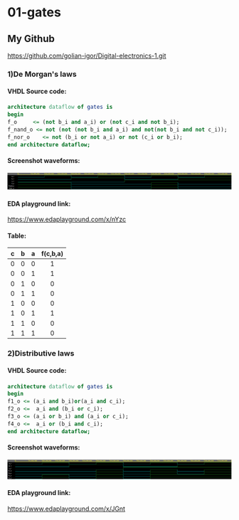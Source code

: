 # 01-gates

## My Github
https://github.com/golian-igor/Digital-electronics-1.git

### 1)De Morgan's laws

#### VHDL Source code:
```vhdl
architecture dataflow of gates is
begin
f_o     <= (not b_i and a_i) or (not c_i and not b_i);
f_nand_o <= not (not (not b_i and a_i) and not(not b_i and not c_i)); 
f_nor_o    <= not (b_i or not a_i) or not (c_i or b_i);
end architecture dataflow;
```

#### Screenshot waveforms:
![Simulace De Morgans law](images/demorgans.png)

#### EDA playground link:
https://www.edaplayground.com/x/nYzc

#### Table:
| **c** | **b** |**a** | **f(c,b,a)** |
| :-: | :-: | :-: | :-: |
| 0 | 0 | 0 | 1 |
| 0 | 0 | 1 | 1 |
| 0 | 1 | 0 | 0 |
| 0 | 1 | 1 | 0 |
| 1 | 0 | 0 | 0 |
| 1 | 0 | 1 | 1 |
| 1 | 1 | 0 | 0 |
| 1 | 1 | 1 | 0 |


### 2)Distributive laws

#### VHDL Source code:
```vhdl
architecture dataflow of gates is
begin
f1_o <= (a_i and b_i)or(a_i and c_i);
f2_o <=  a_i and (b_i or c_i);
f3_o <= (a_i or b_i) and (a_i or c_i);
f4_o <=  a_i or (b_i and c_i);
end architecture dataflow;
```

#### Screenshot waveforms:
![Simulace De Morgans law](images/distributive.png)

#### EDA playground link:
https://www.edaplayground.com/x/JGnt
